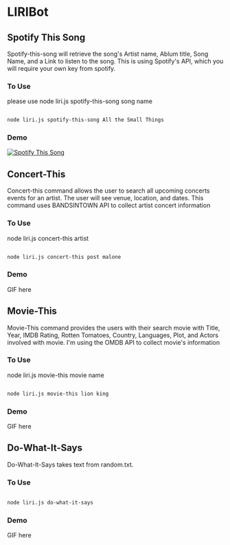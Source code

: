 # LIRIBot


## Spotify This Song

Spotify-this-song will retrieve the song's Artist name, Ablum title, Song Name, and a Link to listen to the song. This is using Spotify's API, which you will require your own key from spotify.

### To Use

please use node liri.js spotify-this-song song name

```bash

node liri.js spotify-this-song All the Small Things

```

### Demo

[![Spotify This Song](http://img.youtube.com/vi/Se27z7c87Wg/0.jpg)](http://www.youtube.com/watch?v=Se27z7c87Wg "Spotify This Song")

## Concert-This

Concert-this command allows the user to search all upcoming concerts events for an artist. The user will see venue, location, and dates. This command uses BANDSINTOWN API to collect artist concert information

### To Use

node liri.js concert-this artist

```bash

node liri.js concert-this post malone

```

### Demo

GIF here

## Movie-This

Movie-This command provides the users with their search movie with Title, Year, IMDB Rating, Rotten Tomatoes, Country, Languages, Plot, and Actors involved with movie. I'm using the OMDB API to collect movie's information

### To Use

node liri.js movie-this movie name

```bash

node liri.js movie-this lion king

```

### Demo

GIF here

## Do-What-It-Says

Do-What-It-Says takes text from random.txt.

### To Use

```bash

node liri.js do-what-it-says

```

### Demo

GIF here

